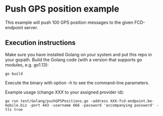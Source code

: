 Push GPS position example
=========================

This example will push 100 GPS position messages to the given FCD-endpoint server.

Execution instructions
----------------------
Make sure you have installed Golang on your system and put this repo in your gopath.
Build the Golang code (with a version that supports go modules, e.g. go1.13):

```
go build
```

Execute the binary with option -h to see the command-line parameters.

Example usage (change _XXX_ to your assigned provider id):

```
go run test/Golang/pushGPSPositions.go -address XXX-fcd-endpoint.be-mobile.biz -port 443 -username 666 -password 'accompanying password' -tls true
```